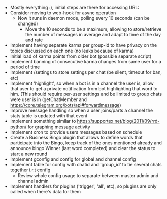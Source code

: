 - Mostly everything :), initial steps are there for accessing URL:
- Consider moving to web-hook for async operation
    - Now it runs in daemon mode, polling every 10 seconds (can be
      changed)
        - Move the 10 seconds to be a maximum, allowing to
         store/retrieve the number of messages in average and adapt to
         time of the day and rate
- Implement having separate karma per group-id to have privacy on the
  topics discussed on each one (no leaks because of karma)
- Initial load of karma points from older bot (possible separate script)
- Implement banning of consecutive karma changes from same user for a
  period of time
- Implement /settings to store settings per chat (be silent, timeout
  for ban, etc)
- Implement 'highlight', so when a bot is in a channel the user is,
  allow that user to get a private notification from bot highlighting
  that word to him. (This should require per-user settings and be
  limited to group chats were user is in (getChatMember and
  https://core.telegram.org/bots/api#forwardmessage)
- Improve message handling so when a user joins/parts a channel the stats
  table is updated with that event
- Implement something similar to
  <https://supportex.net/blog/2011/09/rrd-python/> for graphing message
  activity
- Implement cron to provide users messages based on schedule
- Create a Business Bingo plugin that allows to define words that
  participate into the Bingo, keep track of the ones mentioned already
  and announce bingo Winner (last word completed) and clear the status
  to start a new round
- Implement gconfig and config for global and channel config
- Implement table for config with chatid and 'group_id' to tie several
  chats together i.r.t config
  - Review whole config usage to separate between master admin and channel
    admin
- Implement handlers for plugins ('trigger', 'all', etc), so plugins are
  only called when there's data for them
